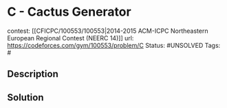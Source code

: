 # C - Cactus Generator

contest: [[CFICPC/100553/100553|2014-2015 ACM-ICPC Northeastern European Regional Contest (NEERC 14)]]
url: https://codeforces.com/gym/100553/problem/C
Status: #UNSOLVED
Tags: #

## Description

## Solution


